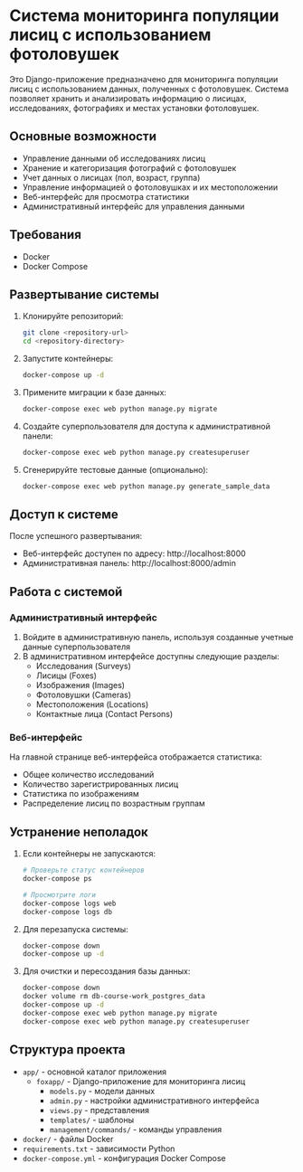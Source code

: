 # Система мониторинга популяции лисиц с использованием фотоловушек

Это Django-приложение предназначено для мониторинга популяции лисиц с использованием данных, полученных с фотоловушек. Система позволяет хранить и анализировать информацию о лисицах, исследованиях, фотографиях и местах установки фотоловушек.

## Основные возможности

- Управление данными об исследованиях лисиц
- Хранение и категоризация фотографий с фотоловушек
- Учет данных о лисицах (пол, возраст, группа)
- Управление информацией о фотоловушках и их местоположении
- Веб-интерфейс для просмотра статистики
- Административный интерфейс для управления данными

## Требования

- Docker
- Docker Compose

## Развертывание системы

1. Клонируйте репозиторий:
   ```bash
   git clone <repository-url>
   cd <repository-directory>
   ```

2. Запустите контейнеры:
   ```bash
   docker-compose up -d
   ```

3. Примените миграции к базе данных:
   ```bash
   docker-compose exec web python manage.py migrate
   ```

4. Создайте суперпользователя для доступа к административной панели:
   ```bash
   docker-compose exec web python manage.py createsuperuser
   ```

5. Сгенерируйте тестовые данные (опционально):
   ```bash
   docker-compose exec web python manage.py generate_sample_data
   ```

## Доступ к системе

После успешного развертывания:

- Веб-интерфейс доступен по адресу: http://localhost:8000
- Административная панель: http://localhost:8000/admin

## Работа с системой

### Административный интерфейс

1. Войдите в административную панель, используя созданные учетные данные суперпользователя
2. В административном интерфейсе доступны следующие разделы:
   - Исследования (Surveys)
   - Лисицы (Foxes)
   - Изображения (Images)
   - Фотоловушки (Cameras)
   - Местоположения (Locations)
   - Контактные лица (Contact Persons)

### Веб-интерфейс

На главной странице веб-интерфейса отображается статистика:
- Общее количество исследований
- Количество зарегистрированных лисиц
- Статистика по изображениям
- Распределение лисиц по возрастным группам

## Устранение неполадок

1. Если контейнеры не запускаются:
   ```bash
   # Проверьте статус контейнеров
   docker-compose ps
   
   # Просмотрите логи
   docker-compose logs web
   docker-compose logs db
   ```

2. Для перезапуска системы:
   ```bash
   docker-compose down
   docker-compose up -d
   ```

3. Для очистки и пересоздания базы данных:
   ```bash
   docker-compose down
   docker volume rm db-course-work_postgres_data
   docker-compose up -d
   docker-compose exec web python manage.py migrate
   docker-compose exec web python manage.py createsuperuser
   ```

## Структура проекта

- `app/` - основной каталог приложения
  - `foxapp/` - Django-приложение для мониторинга лисиц
    - `models.py` - модели данных
    - `admin.py` - настройки административного интерфейса
    - `views.py` - представления
    - `templates/` - шаблоны
    - `management/commands/` - команды управления
- `docker/` - файлы Docker
- `requirements.txt` - зависимости Python
- `docker-compose.yml` - конфигурация Docker Compose